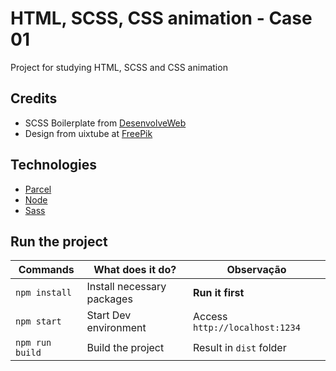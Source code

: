 # HTML, SCSS, CSS animation - Case 01

Project for studying HTML, SCSS and CSS animation


## Credits

- SCSS Boilerplate from [DesenvolveWeb](https://github.com/desenvolvweb/basic-front-boilerplate)
- Design from uixtube at [FreePik](https://br.freepik.com/fotos-vetores-gratis/negocio)

## Technologies
- [Parcel](https://pt.parceljs.org/)
- [Node](https://nodejs.org/en/)
- [Sass](https://sass-lang.com/)


## Run the project

| Commands        | What does it do?                   | Observação                     |
| -------------   | -------------                | -----                          |
| `npm install`   | Install necessary packages   | **Run it first**               |
| `npm start`     | Start Dev environment        | Access `http://localhost:1234` |
| `npm run build` | Build the project            | Result in `dist` folder        |
